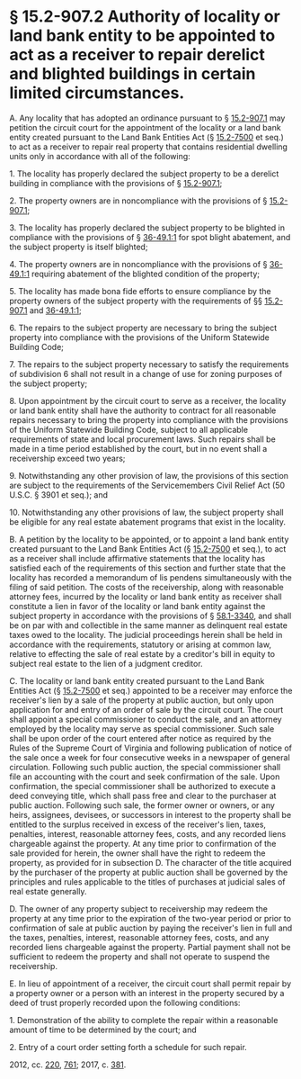 # § 15.2-907.2 Authority of locality or land bank entity to be appointed to act as a receiver to repair derelict and blighted buildings in certain limited circumstances.

<p>A. Any locality that has adopted an ordinance pursuant to § <a href='http://law.lis.virginia.gov/vacode/15.2-907.1/'>15.2-907.1</a> may petition the circuit court for the appointment of the locality or a land bank entity created pursuant to the Land Bank Entities Act (§ <a href='http://law.lis.virginia.gov/vacode/15.2-7500/'>15.2-7500</a> et seq.) to act as a receiver to repair real property that contains residential dwelling units only in accordance with all of the following:</p><p>1. The locality has properly declared the subject property to be a derelict building in compliance with the provisions of § <a href='http://law.lis.virginia.gov/vacode/15.2-907.1/'>15.2-907.1</a>;</p><p>2. The property owners are in noncompliance with the provisions of § <a href='http://law.lis.virginia.gov/vacode/15.2-907.1/'>15.2-907.1</a>;</p><p>3. The locality has properly declared the subject property to be blighted in compliance with the provisions of § <a href='http://law.lis.virginia.gov/vacode/36-49.1:1/'>36-49.1:1</a> for spot blight abatement, and the subject property is itself blighted;</p><p>4. The property owners are in noncompliance with the provisions of § <a href='http://law.lis.virginia.gov/vacode/36-49.1:1/'>36-49.1:1</a> requiring abatement of the blighted condition of the property;</p><p>5. The locality has made bona fide efforts to ensure compliance by the property owners of the subject property with the requirements of §§ <a href='http://law.lis.virginia.gov/vacode/15.2-907.1/'>15.2-907.1</a> and <a href='http://law.lis.virginia.gov/vacode/36-49.1:1/'>36-49.1:1</a>;</p><p>6. The repairs to the subject property are necessary to bring the subject property into compliance with the provisions of the Uniform Statewide Building Code;</p><p>7. The repairs to the subject property necessary to satisfy the requirements of subdivision 6 shall not result in a change of use for zoning purposes of the subject property;</p><p>8. Upon appointment by the circuit court to serve as a receiver, the locality or land bank entity shall have the authority to contract for all reasonable repairs necessary to bring the property into compliance with the provisions of the Uniform Statewide Building Code, subject to all applicable requirements of state and local procurement laws. Such repairs shall be made in a time period established by the court, but in no event shall a receivership exceed two years;</p><p>9. Notwithstanding any other provision of law, the provisions of this section are subject to the requirements of the Servicemembers Civil Relief Act (50 U.S.C. § 3901 et seq.); and</p><p>10. Notwithstanding any other provisions of law, the subject property shall be eligible for any real estate abatement programs that exist in the locality.</p><p>B. A petition by the locality to be appointed, or to appoint a land bank entity created pursuant to the Land Bank Entities Act (§ <a href='http://law.lis.virginia.gov/vacode/15.2-7500/'>15.2-7500</a> et seq.), to act as a receiver shall include affirmative statements that the locality has satisfied each of the requirements of this section and further state that the locality has recorded a memorandum of lis pendens simultaneously with the filing of said petition. The costs of the receivership, along with reasonable attorney fees, incurred by the locality or land bank entity as receiver shall constitute a lien in favor of the locality or land bank entity against the subject property in accordance with the provisions of § <a href='http://law.lis.virginia.gov/vacode/58.1-3340/'>58.1-3340</a>, and shall be on par with and collectible in the same manner as delinquent real estate taxes owed to the locality. The judicial proceedings herein shall be held in accordance with the requirements, statutory or arising at common law, relative to effecting the sale of real estate by a creditor's bill in equity to subject real estate to the lien of a judgment creditor.</p><p>C. The locality or land bank entity created pursuant to the Land Bank Entities Act (§ <a href='http://law.lis.virginia.gov/vacode/15.2-7500/'>15.2-7500</a> et seq.) appointed to be a receiver may enforce the receiver's lien by a sale of the property at public auction, but only upon application for and entry of an order of sale by the circuit court. The court shall appoint a special commissioner to conduct the sale, and an attorney employed by the locality may serve as special commissioner. Such sale shall be upon order of the court entered after notice as required by the Rules of the Supreme Court of Virginia and following publication of notice of the sale once a week for four consecutive weeks in a newspaper of general circulation. Following such public auction, the special commissioner shall file an accounting with the court and seek confirmation of the sale. Upon confirmation, the special commissioner shall be authorized to execute a deed conveying title, which shall pass free and clear to the purchaser at public auction. Following such sale, the former owner or owners, or any heirs, assignees, devisees, or successors in interest to the property shall be entitled to the surplus received in excess of the receiver's lien, taxes, penalties, interest, reasonable attorney fees, costs, and any recorded liens chargeable against the property. At any time prior to confirmation of the sale provided for herein, the owner shall have the right to redeem the property, as provided for in subsection D. The character of the title acquired by the purchaser of the property at public auction shall be governed by the principles and rules applicable to the titles of purchases at judicial sales of real estate generally.</p><p>D. The owner of any property subject to receivership may redeem the property at any time prior to the expiration of the two-year period or prior to confirmation of sale at public auction by paying the receiver's lien in full and the taxes, penalties, interest, reasonable attorney fees, costs, and any recorded liens chargeable against the property. Partial payment shall not be sufficient to redeem the property and shall not operate to suspend the receivership.</p><p>E. In lieu of appointment of a receiver, the circuit court shall permit repair by a property owner or a person with an interest in the property secured by a deed of trust properly recorded upon the following conditions:</p><p>1. Demonstration of the ability to complete the repair within a reasonable amount of time to be determined by the court; and</p><p>2. Entry of a court order setting forth a schedule for such repair.</p><p>2012, cc. <a href='http://lis.virginia.gov/cgi-bin/legp604.exe?121+ful+CHAP0220'>220</a>, <a href='http://lis.virginia.gov/cgi-bin/legp604.exe?121+ful+CHAP0761'>761</a>; 2017, c. <a href='http://lis.virginia.gov/cgi-bin/legp604.exe?171+ful+CHAP0381'>381</a>.</p>